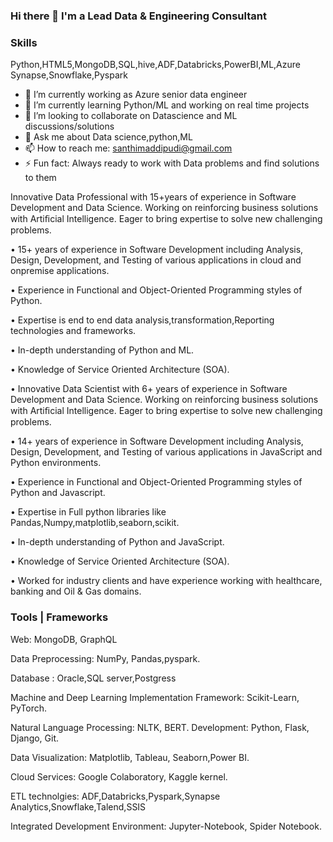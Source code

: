 ### Hi there 👋  I'm a Lead Data & Engineering Consultant
### Skills

Python,HTML5,MongoDB,SQL,hive,ADF,Databricks,PowerBI,ML,Azure Synapse,Snowflake,Pyspark

- 🔭 I’m currently working as Azure senior data engineer
- 🌱 I’m currently learning Python/ML and working on real time projects
- 👯 I’m looking to collaborate on Datascience and ML discussions/solutions
- 💬 Ask me about Data science,python,ML
- 📫 How to reach me: santhimaddipudi@gmail.com
- ⚡ Fun fact: Always ready to work with Data problems and find solutions to them


Innovative Data Professional with 15+years of experience in Software Development and Data Science. Working on reinforcing business solutions with Artiﬁcial Intelligence. Eager to bring expertise to solve new challenging problems.

• 15+ years of experience in Software Development including Analysis, Design, Development, and Testing of various applications in cloud and onpremise applications.

• Experience in Functional and Object-Oriented Programming styles of Python.

• Expertise is end to end data analysis,transformation,Reporting technologies and frameworks.

• In-depth understanding of Python and ML.

• Knowledge of Service Oriented Architecture (SOA).

• Innovative Data Scientist with 6+ years of experience in Software Development and Data Science. Working on reinforcing business solutions with Artiﬁcial Intelligence. Eager to bring expertise to solve new challenging problems.

• 14+ years of experience in Software Development including Analysis, Design, Development, and Testing of various applications in JavaScript and Python environments.

• Experience in Functional and Object-Oriented Programming styles of Python and Javascript.

• Expertise in Full python libraries like Pandas,Numpy,matplotlib,seaborn,scikit.

• In-depth understanding of Python and JavaScript.

• Knowledge of Service Oriented Architecture (SOA).

• Worked for industry clients and have experience working with healthcare, banking  and Oil & Gas domains.


### Tools | Frameworks

Web: MongoDB, GraphQL

Data Preprocessing: NumPy, Pandas,pyspark.

Database : Oracle,SQL server,Postgress

Machine and Deep Learning Implementation Framework: Scikit-Learn, PyTorch.

Natural Language Processing: NLTK, BERT. Development: Python, Flask, Django, Git.

Data Visualization: Matplotlib, Tableau, Seaborn,Power BI.

Cloud Services: Google Colaboratory, Kaggle kernel.

ETL technolgies: ADF,Databricks,Pyspark,Synapse Analytics,Snowflake,Talend,SSIS

Integrated Development Environment: Jupyter-Notebook, Spider Notebook.

